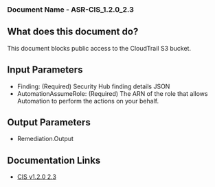 ### Document Name - ASR-CIS_1.2.0_2.3

## What does this document do?
This document blocks public access to the CloudTrail S3 bucket.

## Input Parameters
* Finding: (Required) Security Hub finding details JSON
* AutomationAssumeRole: (Required) The ARN of the role that allows Automation to perform the actions on your behalf.

## Output Parameters
* Remediation.Output

## Documentation Links
* [CIS v1.2.0 2.3](https://docs.aws.amazon.com/securityhub/latest/userguide/securityhub-cis-controls.html#securityhub-cis-controls-2.3)

